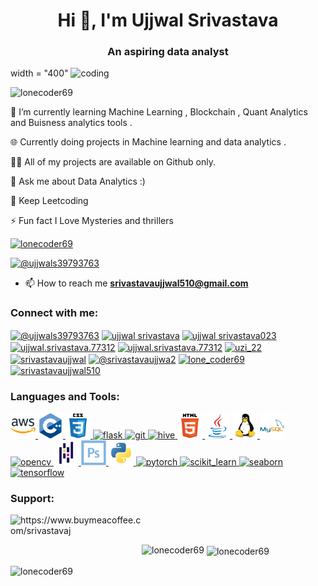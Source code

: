 <h1 align="center">Hi 👋, I'm Ujjwal Srivastava</h1>
<h3 align="center">An aspiring data analyst</h3>

<p allign ="right">   width = "400"
<img src"https://camo.githubusercontent.com/9df4195b3400b7aa26664fec3f4661e7d16d29022f29d09b8f89fb8036bab799/68747470733a2f2f6361707475726c792e636f6d2f626c6f672f77702d636f6e74656e742f75706c6f6164732f323031382f30322f446174612d576562736974652d416e616c79746963732e676966" alt = "coding" />
</p>


<p align="left"> <img src="https://komarev.com/ghpvc/?username=lonecoder69&label=Profile%20views&color=0e75b6&style=flat" alt="lonecoder69" /> </p>

🌱 I’m currently learning Machine Learning , Blockchain , Quant Analytics and Buisness analytics tools .

🌐 Currently doing projects in Machine learning and data analytics .

👨‍💻 All of my projects are available on Github only.

💬 Ask me about Data Analytics :)

📄 Keep Leetcoding

⚡ Fun fact I Love Mysteries and thrillers

<p align="left"> <a href="https://github.com/ryo-ma/github-profile-trophy"><img src="https://github-profile-trophy.vercel.app/?username=lonecoder69" alt="lonecoder69" /></a> </p>

<p align="left"> <a href="https://twitter.com/@ujjwals39793763" target="blank"><img src="https://img.shields.io/twitter/follow/@ujjwals39793763?logo=twitter&style=for-the-badge" alt="@ujjwals39793763" /></a> </p>

- 📫 How to reach me **srivastavaujjwal510@gmail.com**

<h3 align="left">Connect with me:</h3>
<p align="left">
<a href="https://twitter.com/UjjwalS39793763?t=BwfC4R_aJ7bDLhq1x8QRmg&s=09" target="blank"><img align="center" src="https://raw.githubusercontent.com/rahuldkjain/github-profile-readme-generator/master/src/images/icons/Social/twitter.svg" alt="@ujjwals39793763" height="30" width="40" /></a>
<a href="https://linkedin.com/in/ujjwal-srivastava-223b661b6" target="blank"><img align="center" src="https://raw.githubusercontent.com/rahuldkjain/github-profile-readme-generator/master/src/images/icons/Social/linked-in-alt.svg" alt="ujjwal srivastava" height="30" width="40" /></a>
<a href="https://kaggle.com/ujjwalsrivastava023" target="blank"><img align="center" src="https://raw.githubusercontent.com/rahuldkjain/github-profile-readme-generator/master/src/images/icons/Social/kaggle.svg" alt="ujjwal srivastava023" height="30" width="40" /></a>
<a href="https://fb.com/ujjwal.srivastava.77312" target="blank"><img align="center" src="https://raw.githubusercontent.com/rahuldkjain/github-profile-readme-generator/master/src/images/icons/Social/facebook.svg" alt="ujjwal.srivastava.77312" height="30" width="40" /></a>
<a href="https://instagram.com/ujjwal.srivastava.77312" target="blank"><img align="center" src="https://raw.githubusercontent.com/rahuldkjain/github-profile-readme-generator/master/src/images/icons/Social/instagram.svg" alt="ujjwal.srivastava.77312" height="30" width="40" /></a>
<a href="https://dribbble.com/UZI_22" target="blank"><img align="center" src="https://raw.githubusercontent.com/rahuldkjain/github-profile-readme-generator/master/src/images/icons/Social/dribbble.svg" alt="uzi_22" height="30" width="40" /></a>
<a href="https://medium.com/@srivastavaujjwal510" target="blank"><img align="center" src="https://raw.githubusercontent.com/rahuldkjain/github-profile-readme-generator/master/src/images/icons/Social/medium.svg" alt="srivastavaujjwal" height="30" width="40" /></a>
<a href="https://www.hackerrank.com/srivastavaujjwa2?hr_r=1" target="blank"><img align="center" src="https://raw.githubusercontent.com/rahuldkjain/github-profile-readme-generator/master/src/images/icons/Social/hackerrank.svg" alt="@srivastavaujjwa2" height="30" width="40" /></a>
<a href="https://www.leetcode.com/lone_coder69" target="blank"><img align="center" src="https://raw.githubusercontent.com/rahuldkjain/github-profile-readme-generator/master/src/images/icons/Social/leet-code.svg" alt="lone_coder69" height="30" width="40" /></a>
<a href="https://auth.geeksforgeeks.org/user/srivastavaujjwal510" target="blank"><img align="center" src="https://raw.githubusercontent.com/rahuldkjain/github-profile-readme-generator/master/src/images/icons/Social/geeks-for-geeks.svg" alt="srivastavaujjwal510" height="30" width="40" /></a>
</p>

<h3 align="left">Languages and Tools:</h3>
<p align="left"> <a href="https://aws.amazon.com" target="_blank" rel="noreferrer"> <img src="https://raw.githubusercontent.com/devicons/devicon/master/icons/amazonwebservices/amazonwebservices-original-wordmark.svg" alt="aws" width="40" height="40"/> </a> <a href="https://www.w3schools.com/cpp/" target="_blank" rel="noreferrer"> <img src="https://raw.githubusercontent.com/devicons/devicon/master/icons/cplusplus/cplusplus-original.svg" alt="cplusplus" width="40" height="40"/> </a> <a href="https://www.w3schools.com/css/" target="_blank" rel="noreferrer"> <img src="https://raw.githubusercontent.com/devicons/devicon/master/icons/css3/css3-original-wordmark.svg" alt="css3" width="40" height="40"/> </a> <a href="https://flask.palletsprojects.com/" target="_blank" rel="noreferrer"> <img src="https://www.vectorlogo.zone/logos/pocoo_flask/pocoo_flask-icon.svg" alt="flask" width="40" height="40"/> </a> <a href="https://git-scm.com/" target="_blank" rel="noreferrer"> <img src="https://www.vectorlogo.zone/logos/git-scm/git-scm-icon.svg" alt="git" width="40" height="40"/> </a> <a href="https://hive.apache.org/" target="_blank" rel="noreferrer"> <img src="https://www.vectorlogo.zone/logos/apache_hive/apache_hive-icon.svg" alt="hive" width="40" height="40"/> </a> <a href="https://www.w3.org/html/" target="_blank" rel="noreferrer"> <img src="https://raw.githubusercontent.com/devicons/devicon/master/icons/html5/html5-original-wordmark.svg" alt="html5" width="40" height="40"/> </a> <a href="https://www.java.com" target="_blank" rel="noreferrer"> <img src="https://raw.githubusercontent.com/devicons/devicon/master/icons/java/java-original.svg" alt="java" width="40" height="40"/> </a> <a href="https://www.linux.org/" target="_blank" rel="noreferrer"> <img src="https://raw.githubusercontent.com/devicons/devicon/master/icons/linux/linux-original.svg" alt="linux" width="40" height="40"/> </a> <a href="https://www.mysql.com/" target="_blank" rel="noreferrer"> <img src="https://raw.githubusercontent.com/devicons/devicon/master/icons/mysql/mysql-original-wordmark.svg" alt="mysql" width="40" height="40"/> </a> <a href="https://opencv.org/" target="_blank" rel="noreferrer"> <img src="https://www.vectorlogo.zone/logos/opencv/opencv-icon.svg" alt="opencv" width="40" height="40"/> </a> <a href="https://pandas.pydata.org/" target="_blank" rel="noreferrer"> <img src="https://raw.githubusercontent.com/devicons/devicon/2ae2a900d2f041da66e950e4d48052658d850630/icons/pandas/pandas-original.svg" alt="pandas" width="40" height="40"/> </a> <a href="https://www.photoshop.com/en" target="_blank" rel="noreferrer"> <img src="https://raw.githubusercontent.com/devicons/devicon/master/icons/photoshop/photoshop-line.svg" alt="photoshop" width="40" height="40"/> </a> <a href="https://www.python.org" target="_blank" rel="noreferrer"> <img src="https://raw.githubusercontent.com/devicons/devicon/master/icons/python/python-original.svg" alt="python" width="40" height="40"/> </a> <a href="https://pytorch.org/" target="_blank" rel="noreferrer"> <img src="https://www.vectorlogo.zone/logos/pytorch/pytorch-icon.svg" alt="pytorch" width="40" height="40"/> </a> <a href="https://scikit-learn.org/" target="_blank" rel="noreferrer"> <img src="https://upload.wikimedia.org/wikipedia/commons/0/05/Scikit_learn_logo_small.svg" alt="scikit_learn" width="40" height="40"/> </a> <a href="https://seaborn.pydata.org/" target="_blank" rel="noreferrer"> <img src="https://seaborn.pydata.org/_images/logo-mark-lightbg.svg" alt="seaborn" width="40" height="40"/> </a> <a href="https://www.tensorflow.org" target="_blank" rel="noreferrer"> <img src="https://www.vectorlogo.zone/logos/tensorflow/tensorflow-icon.svg" alt="tensorflow" width="40" height="40"/> </a> </p>

<h3 align="left">Support:</h3>
<p><a href="https://www.buymeacoffee.com/srivastavaj"> <img align="left" src="https://cdn.buymeacoffee.com/buttons/v2/default-yellow.png" height="50" width="210" alt="https://www.buymeacoffee.com/srivastavaj" /></a></p><br><br>

<p><img align="left" src="https://github-readme-stats.vercel.app/api/top-langs?username=lonecoder69&show_icons=true&locale=en&layout=compact" alt="lonecoder69" /></p>

<p>&nbsp;<img align="center" src="https://github-readme-stats.vercel.app/api?username=lonecoder69&show_icons=true&locale=en" alt="lonecoder69" /></p>

<p><img align="center" src="https://github-readme-streak-stats.herokuapp.com/?user=lonecoder69&" alt="lonecoder69" /></p>
